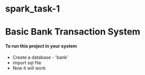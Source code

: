 # spark_task-1
<h1>Basic Bank Transaction System</h1>
<h4>To run this project in your system</h4>
<ul>
  <li>Create a database - 'bank'</li>
  <li>import sql file </li>
  <li>Now it will work</li>
</ul>
